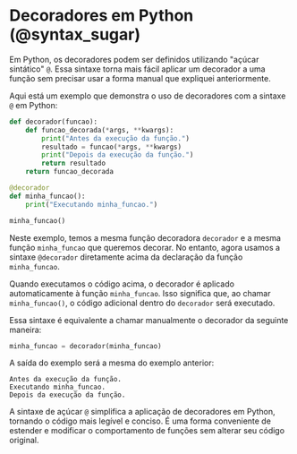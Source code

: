 # Decoradores em Python (@syntax_sugar)

Em Python, os decoradores podem ser definidos utilizando  "açúcar sintático" `@`. Essa sintaxe torna mais fácil aplicar um decorador a uma função sem precisar usar a forma manual que expliquei anteriormente. 

Aqui está um exemplo que demonstra o uso de decoradores com a sintaxe `@` em Python:

```python
def decorador(funcao):
    def funcao_decorada(*args, **kwargs):
        print("Antes da execução da função.")
        resultado = funcao(*args, **kwargs)
        print("Depois da execução da função.")
        return resultado
    return funcao_decorada

@decorador
def minha_funcao():
    print("Executando minha_funcao.")

minha_funcao()
```

Neste exemplo, temos a mesma função decoradora `decorador` e a mesma função `minha_funcao` que queremos decorar. No entanto, agora usamos a sintaxe `@decorador` diretamente acima da declaração da função `minha_funcao`.

Quando executamos o código acima, o decorador é aplicado automaticamente à função `minha_funcao`. Isso significa que, ao chamar `minha_funcao()`, o código adicional dentro do `decorador` será executado.

Essa sintaxe é equivalente a chamar manualmente o decorador da seguinte maneira:

```python
minha_funcao = decorador(minha_funcao)
```


A saída do exemplo será a mesma do exemplo anterior:

```
Antes da execução da função.
Executando minha_funcao.
Depois da execução da função.
```

A sintaxe de açúcar `@` simplifica a aplicação de decoradores em Python, tornando o código mais legível e conciso. É uma forma conveniente de estender e modificar o comportamento de funções sem alterar seu código original.